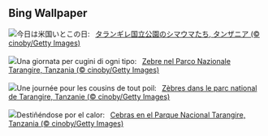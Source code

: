 ## Bing Wallpaper
![](https://www.bing.com/th?id=OHR.ZebraCousins_JA-JP0170219934_UHD.jpg&w=1000)今日は米国いとこの日:&nbsp;&ensp;[タランギレ国立公園のシマウマたち, タンザニア (© cinoby/Getty Images)](https://www.bing.com/th?id=OHR.ZebraCousins_JA-JP0170219934_UHD.jpg)
<br><br/>
![](https://www.bing.com/th?id=OHR.ZebraCousins_IT-IT4929634782_UHD.jpg&w=1000)Una giornata per cugini di ogni tipo:&nbsp;&ensp;[Zebre nel Parco Nazionale Tarangire, Tanzania (© cinoby/Getty Images)](https://www.bing.com/th?id=OHR.ZebraCousins_IT-IT4929634782_UHD.jpg)
<br><br/>
![](https://www.bing.com/th?id=OHR.ZebraCousins_FR-FR2999033632_UHD.jpg&w=1000)Une journée pour les cousins de tout poil:&nbsp;&ensp;[Zèbres dans le parc national de Tarangire, Tanzanie (© cinoby/Getty Images)](https://www.bing.com/th?id=OHR.ZebraCousins_FR-FR2999033632_UHD.jpg)
<br><br/>
![](https://www.bing.com/th?id=OHR.ZebraCousins_ES-ES4737783637_UHD.jpg&w=1000)Destiñéndose por el calor:&nbsp;&ensp;[Cebras en el Parque Nacional Tarangire, Tanzania (© cinoby/Getty Images)](https://www.bing.com/th?id=OHR.ZebraCousins_ES-ES4737783637_UHD.jpg)
<br><br/>
